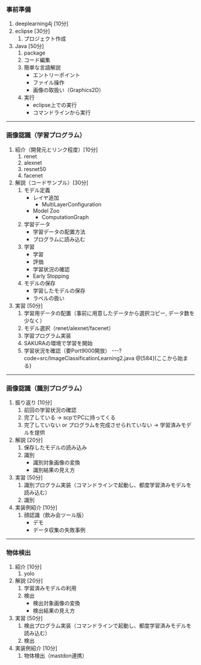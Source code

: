 ### 事前準備
1. deeplearning4j [10分]
1. eclipse [30分]
    1. プロジェクト作成
1. Java [50分]
    1. package
    1. コード編集
    1. 簡単な言語解説
        - エントリーポイント
        - ファイル操作
        - 画像の取扱い（Graphics2D）
    1. 実行
        - eclipse上での実行
        - コマンドラインから実行
---
### 画像認識（学習プログラム）
1. 紹介（開発元とリンク程度）[10分]
    1. renet
    1. alexnet
    1. resnet50
    1. facenet
1. 解説（コードサンプル）[30分]
    1. モデル定義
        - レイヤ追加
            - MultiLayerConfiguration
        - Model Zoo
            - ComputationGraph
    1. 学習データ
        - 学習データの配置方法
        - プログラムに読み込む
    1. 学習
        - 学習
        - 評価
        - 学習状況の確認
        - Early Stopping
    1. モデルの保存
        - 学習したモデルの保存
        - ラベルの扱い
1. 実習 [50分]
    1. 学習用データの配置（事前に用意したデータから選択コピー, データ数を少なく）
    1. モデル選択（renet/alexnet/facenet）
    1. 学習プログラム実装
    1. SAKURAの環境で学習を開始
    1. 学習状況を確認（要Port9000開放）
---?code=src/ImageClassificationLearning2.java
@[584]{ここから始まる}
---
### 画像認識（識別プログラム）
1. 振り返り [10分]
    1. 前回の学習状況の確認
    1. 完了している → scpでPCに持ってくる
    1. 完了していない or プログラムを完成させられていない → 学習済みモデルを提供
1. 解説 [20分]
    1. 保存したモデルの読み込み
    1. 識別
        - 識別対象画像の変換
        - 識別結果の見え方
1. 実習 [50分]
    1. 識別プログラム実装（コマンドラインで起動し、都度学習済みモデルを読み込む）
    1. 識別
1. 実装例紹介 [10分]
    1. 顔認識（飲み会ツール版）
        - デモ
        - データ収集の失敗事例
---
### 物体検出
1. 紹介 [10分]
    1. yolo
1. 解説 [20分]
    1. 学習済みモデルの利用
    1. 検出
        - 検出対象画像の変換
        - 検出結果の見え方
1. 実習 [50分]
    1. 検出プログラム実装（コマンドラインで起動し、都度学習済みモデルを読み込む）
    1. 検出
1. 実装例紹介 [10分]
    1. 物体検出（mastdon連携）
